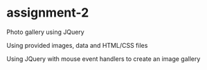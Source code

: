 # assignment-2
Photo gallery using JQuery

Using provided images, data and HTML/CSS files

Using JQuery with mouse event handlers to create an image gallery
